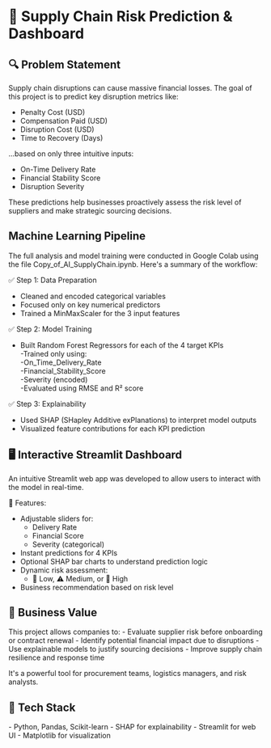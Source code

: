 <h1>🚚 Supply Chain Risk Prediction & Dashboard</h1>  
<h2>🔍 Problem Statement</h2>  
Supply chain disruptions can cause massive financial losses. The goal of this project is to predict key disruption metrics like:  
  
- Penalty Cost (USD)  
- Compensation Paid (USD)  
- Disruption Cost (USD)   
- Time to Recovery (Days)  
  
...based on only three intuitive inputs:  
- On-Time Delivery Rate  
- Financial Stability Score  
- Disruption Severity  
  
These predictions help businesses proactively assess the risk level of suppliers and make strategic sourcing decisions.  
  
<h2>Machine Learning Pipeline</h2>  
The full analysis and model training were conducted in Google Colab using the file Copy_of_AI_SupplyChain.ipynb. Here's a summary of the workflow:  
  
✅ Step 1: Data Preparation  
- Cleaned and encoded categorical variables  
- Focused only on key numerical predictors  
- Trained a MinMaxScaler for the 3 input features  
  
✅ Step 2: Model Training  
- Built Random Forest Regressors for each of the 4 target KPIs  
-Trained only using:  
  -On_Time_Delivery_Rate  
  -Financial_Stability_Score  
  -Severity (encoded)  
-Evaluated using RMSE and R² score  
  
✅ Step 3: Explainability  
- Used SHAP (SHapley Additive exPlanations) to interpret model outputs  
- Visualized feature contributions for each KPI prediction

<h2>🖥️ Interactive Streamlit Dashboard</h2>  
An intuitive Streamlit web app was developed to allow users to interact with the model in real-time.
  
🔧 Features:  
- Adjustable sliders for:  
  - Delivery Rate  
  - Financial Score  
  - Severity (categorical)  
- Instant predictions for 4 KPIs  
- Optional SHAP bar charts to understand prediction logic  
- Dynamic risk assessment:  
  - 📗 Low, ⚠️ Medium, or 🚨 High  
- Business recommendation based on risk level
  
<h2>🏢 Business Value</h2>  
This project allows companies to:  
- Evaluate supplier risk before onboarding or contract renewal  
- Identify potential financial impact due to disruptions  
- Use explainable models to justify sourcing decisions  
- Improve supply chain resilience and response time  
  
It's a powerful tool for procurement teams, logistics managers, and risk analysts.  
  
<h2>🧠 Tech Stack</h2>  
- Python, Pandas, Scikit-learn  
- SHAP for explainability 
- Streamlit for web UI  
- Matplotlib for visualization  
  

